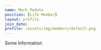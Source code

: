 ```yaml
---
name: Mark Peduto
position: [Life Member]
layout: profile
join_date:
profile: /assets/img/members/default.png
---
```

Some Information